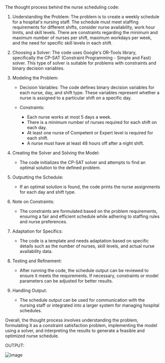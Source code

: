  The thought process behind the nurse scheduling code:

1. Understanding the Problem:
   The problem is to create a weekly schedule for a hospital's nursing staff. The schedule must meet staffing requirements for different shifts, consider nurse availability, work hour limits, and skill levels. There are constraints regarding the minimum and maximum number of nurses per shift, maximum workdays per week, and the need for specific skill levels in each shift.

2. Choosing a Solver:
   The code uses Google's OR-Tools library, specifically the CP-SAT (Constraint Programming - Simple and Fast) solver. This type of solver is suitable for problems with constraints and binary decision variables.

3. Modeling the Problem:
   - Decision Variables:
     The code defines binary decision variables for each nurse, day, and shift type. These variables represent whether a nurse is assigned to a particular shift on a specific day.

   - Constraints:
     - Each nurse works at most 5 days a week.
     - There is a minimum number of nurses required for each shift on each day.
     - At least one nurse of Competent or Expert level is required for each shift.
     - A nurse must have at least 48 hours off after a night shift.

4. Creating the Solver and Solving the Model:
   - The code initializes the CP-SAT solver and attempts to find an optimal solution to the defined problem.

5. Outputting the Schedule:
   - If an optimal solution is found, the code prints the nurse assignments for each day and shift type.

6. Note on Constraints:
   - The constraints are formulated based on the problem requirements, ensuring a fair and efficient schedule while adhering to staffing rules and nurse preferences.

7. Adaptation for Specifics:
   - The code is a template and needs adaptation based on specific details such as the number of nurses, skill levels, and actual nurse availability data.

8. Testing and Refinement:
   - After running the code, the schedule output can be reviewed to ensure it meets the requirements. If necessary, constraints or model parameters can be adjusted for better results.

9. Handling Output:
   - The schedule output can be used for communication with the nursing staff or integrated into a larger system for managing hospital schedules.

Overall, the thought process involves understanding the problem, formulating it as a constraint satisfaction problem, implementing the model using a solver, and interpreting the results to generate a feasible and optimized nurse schedule.


















OUTPUT:

![image](https://github.com/imraj20/Scheduling-Problem/assets/67505003/426878aa-c62c-401d-884c-ce20b1fb6fbe)
